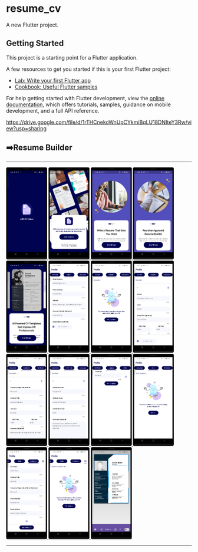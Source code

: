 # resume_cv

A new Flutter project.

## Getting Started

This project is a starting point for a Flutter application.

A few resources to get you started if this is your first Flutter project:

- [Lab: Write your first Flutter app](https://docs.flutter.dev/get-started/codelab)
- [Cookbook: Useful Flutter samples](https://docs.flutter.dev/cookbook)

For help getting started with Flutter development, view the
[online documentation](https://docs.flutter.dev/), which offers tutorials,
samples, guidance on mobile development, and a full API reference.

https://drive.google.com/file/d/1rTHCnekoWnUpCYkmiBqLU18DNIteY3Rw/view?usp=sharing


<h2>➡️Resume Builder </h2>
<hr>
<p>
<a href ="">
<img src="https://github.com/Prafulpatnecha/resume_cv/blob/master/Screenshot1.png" width="22%" Height="35%">
<img src="https://github.com/Prafulpatnecha/resume_cv/blob/master/Screenshot_2.png" width="22%" Height="35%">
<img src="https://github.com/Prafulpatnecha/resume_cv/blob/master/Screenshot_3.png" width="22%" Height="35%">
<img src="https://github.com/Prafulpatnecha/resume_cv/blob/master/Screenshot_4.png" width="22%" Height="35%">
<img src="https://github.com/Prafulpatnecha/resume_cv/blob/master/Screenshot_5.png" width="22%" Height="35%">
<img src="https://github.com/Prafulpatnecha/resume_cv/blob/master/Screenshot_20240524_112131.png" width="22%" Height="35%">
<img src="https://github.com/Prafulpatnecha/resume_cv/blob/master/Screenshot_20240524_112141.png" width="22%" Height="35%">
<img src="https://github.com/Prafulpatnecha/resume_cv/blob/master/Screenshot_20240524_112154.png" width="22%" Height="35%">
<img src="https://github.com/Prafulpatnecha/resume_cv/blob/master/Screenshot_20240524_112204.png" width="22%" Height="35%">
<img src="https://github.com/Prafulpatnecha/resume_cv/blob/master/Screenshot_20240524_112211.png" width="22%" Height="35%">
<img src="https://github.com/Prafulpatnecha/resume_cv/blob/master/Screenshot_20240524_112219.png" width="22%" Height="35%">
<img src="https://github.com/Prafulpatnecha/resume_cv/blob/master/Screenshot_20240524_112224.png" width="22%" Height="35%">
<img src="https://github.com/Prafulpatnecha/resume_cv/blob/master/Screenshot_20240524_112236.png" width="22%" Height="35%">
<img src="https://github.com/Prafulpatnecha/resume_cv/blob/master/Screenshot_20240524_112242.png" width="22%" Height="35%">
<img src="https://github.com/Prafulpatnecha/resume_cv/blob/master/Screenshot_6.png" width="22%" Height="35%">
</a>
</p>
<hr>

